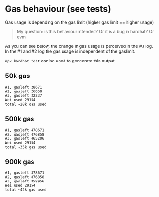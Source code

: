 # Gas behaviour (see tests)

Gas usage is depending on the gas limit (higher gas limit == higher usage)

> My question: is this behaviour intended? Or it is a bug in hardhat? Or evm

As you can see below, the change in gas usage is perceived in the #3 log. In the #1 and #2 log the gas usage is independent of the gaslimit.

`npx hardhat test` can be used to geneerate this output

## 50k gas
```
#1, gasleft 28671
#2, gasleft 26858
#3, gasleft 22237
Wei used 29154
total ~28k gas used
```

## 500k gas
```
#1, gasleft 478671
#2, gasleft 476858
#3, gasleft 465206
Wei used 29154
total ~35k gas used
```

## 900k gas
```
#1, gasleft 878671
#2, gasleft 876858
#3, gasleft 858956
Wei used 29154
total ~42k gas used
```